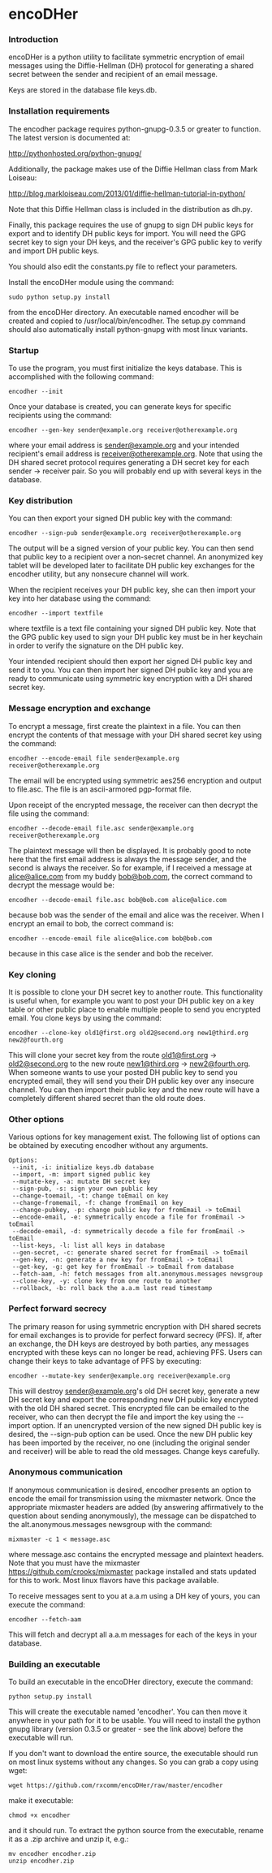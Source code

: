 encoDHer
===

### Introduction

encoDHer is a python utility to facilitate symmetric encryption of email
messages using the Diffie-Hellman (DH) protocol for generating a shared
secret between the sender and recipient of an email message.

Keys are stored in the database file keys.db.

### Installation requirements

The encodher package requires python-gnupg-0.3.5 or greater to function.
The latest version is documented at:

http://pythonhosted.org/python-gnupg/

Additionally, the package makes use of the Diffie Hellman class
from Mark Loiseau:

http://blog.markloiseau.com/2013/01/diffie-hellman-tutorial-in-python/

Note that this Diffie Hellman class is included in the distribution
as dh.py.

Finally, this package requires the use of gnupg to sign DH public keys for
export and to identify DH public keys for import. You will need the
GPG secret key to sign your DH keys, and the receiver's GPG public key to
verify and import DH public keys.

You should also edit the constants.py file to reflect your parameters.

Install the encoDHer module using the command:

    sudo python setup.py install

from the encoDHer directory. An executable named encodher will be created
and copied to /usr/local/bin/encodher.  The setup.py command should also
automatically install python-gnupg with most linux variants.

### Startup

To use the program, you must first initialize the keys database.  This is
accomplished with the following command:

    encodher --init

Once your database is created, you can generate keys for specific recipients
using the command:

    encodher --gen-key sender@example.org receiver@otherexample.org

where your email address is sender@example.org and your intended recipient's
email address is receiver@otherexample.org. Note that using the DH shared
secret protocol requires generating a DH secret key for each sender -> receiver
pair.  So you will probably end up with several keys in the database.

### Key distribution

You can then export your signed DH public key with the command:

    encodher --sign-pub sender@example.org receiver@otherexample.org

The output will be a signed version of your public key.  You can then
send that public key to a recipient over a non-secret channel.  An
anonymized key tablet will be developed later to facilitate DH public key
exchanges for the encodher utility, but any nonsecure channel will work.

When the recipient receives your DH public key, she can then import your
key into her database using the command:

    encodher --import textfile

where textfile is a text file containing your signed DH public key. Note
that the GPG public key used to sign your DH public key must be in her
keychain in order to verify the signature on the DH public key.

Your intended recipient should then export her signed DH public key and
send it to you.  You can then import her signed DH public key and you
are ready to communicate using symmetric key encryption with a DH shared
secret key.

### Message encryption and exchange

To encrypt a message, first create the plaintext in a file.  You can
then encrypt the contents of that message with your DH shared secret
key using the command:

    encodher --encode-email file sender@example.org receiver@otherexample.org

The email will be encrypted using symmetric aes256 encryption and output
to file.asc.  The file is an ascii-armored pgp-format file.

Upon receipt of the encrypted message, the receiver can then decrypt the
file using the command:

    encodher --decode-email file.asc sender@example.org receiver@otherexample.org

The plaintext message will then be displayed.  It is probably good to note
here that the first email address is always the message sender, and the second
is always the receiver.  So for example, if I received a message at
alice@alice.com from my buddy bob@bob.com, the correct command to decrypt the
message would be:

    encodher --decode-email file.asc bob@bob.com alice@alice.com

because bob was the sender of the email and alice was the receiver.  When I
encrypt an email to bob, the correct command is:

    encodher --encode-email file alice@alice.com bob@bob.com

because in this case alice is the sender and bob the receiver.

### Key cloning

It is possible to clone your DH secret key to another route. This functionality
is useful when, for example you want to post your DH public key on a
key table or other public place to enable multiple people to send you
encrypted email.  You clone keys by using the command:

    encodher --clone-key old1@first.org old2@second.org new1@third.org new2@fourth.org

This will clone your secret key from the route old1@first.org -> old2@second.org
to the new route new1@third.org -> new2@fourth.org.  When someone wants
to use your posted DH public key to send you encrypted email, they will send
you their DH public key over any insecure channel.  You can then import their
public key and the new route will have a completely different shared secret
than the old route does.

### Other options

Various options for key management exist.  The following list of options
can be obtained by executing encodher without any arguments.

    Options:
     --init, -i: initialize keys.db database
     --import, -m: import signed public key
     --mutate-key, -a: mutate DH secret key
     --sign-pub, -s: sign your own public key
     --change-toemail, -t: change toEmail on key
     --change-fromemail, -f: change fromEmail on key
     --change-pubkey, -p: change public key for fromEmail -> toEmail
     --encode-email, -e: symmetrically encode a file for fromEmail -> toEmail
     --decode-email, -d: symmetrically decode a file for fromEmail -> toEmail
     --list-keys, -l: list all keys in database
     --gen-secret, -c: generate shared secret for fromEmail -> toEmail
     --gen-key, -n: generate a new key for fromEmail -> toEmail
     --get-key, -g: get key for fromEmail -> toEmail from database
     --fetch-aam, -h: fetch messages from alt.anonymous.messages newsgroup
     --clone-key, -y: clone key from one route to another
     --rollback, -b: roll back the a.a.m last read timestamp

### Perfect forward secrecy

The primary reason for using symmetric encryption with DH shared secrets
for email exchanges is to provide for perfect forward secrecy (PFS).  If, after
an exchange, the DH keys are destroyed by both parties, any messages
encrypted with these keys can no longer be read, achieving PFS. Users can
change their keys to take advantage of PFS by executing:

    encodher --mutate-key sender@example.org receiver@example.org

This will destroy sender@example.org's old DH secret key, generate a new
DH secret key and export the corresponding new DH public key encrypted with the
old DH shared secret.  This encrypted file can be emailed to the receiver,
who can then decrypt the file and import the key using the --import option.
If an unencrypted version of the new signed DH public key is desired,
the --sign-pub option can be used. Once the new DH public key has been
imported by the receiver, no one (including the original sender and receiver)
will be able to read the old messages. Change keys carefully.

### Anonymous communication

If anonymous communication is desired, encodher presents an option to encode
the email for transmission using the mixmaster network.  Once the appropriate
mixmaster headers are added (by answering affirmatively to the question about
sending anonymously), the message can be dispatched to the
alt.anonymous.messages newsgroup with the command:

    mixmaster -c 1 < message.asc

where message.asc contains the encrypted message and plaintext headers. Note
that you must have the mixmaster https://github.com/crooks/mixmaster package
installed and stats updated for this to work. Most linux flavors have this
package available.

To receive messages sent to you at a.a.m using a DH key of yours, you can
execute the command:

    encodher --fetch-aam

This will fetch and decrypt all a.a.m messages for each of the keys in your
database.

### Building an executable

To build an executable in the encoDHer directory, execute the command:

    python setup.py install

This will create the executable named 'encodher'. You can then move it anywhere
in your path for it to be usable. You will need to install the python gnupg library
(version 0.3.5 or greater - see the link above) before the executable will run.

If you don't want to download the entire source, the executable should run on
most linux systems without any changes.  So you can grab a copy using wget:

    wget https://github.com/rxcomm/encoDHer/raw/master/encodher

make it executable:

    chmod +x encodher

and it should run. To extract the python source from the executable, rename it
as a .zip archive and unzip it, e.g.:

    mv encodher encodher.zip
    unzip encodher.zip
